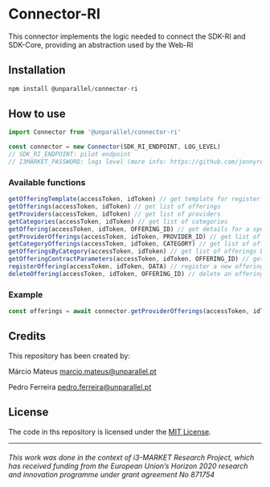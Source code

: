 # Connector-RI

This connector implements the logic needed to connect the SDK-RI and SDK-Core, providing an abstraction used by the Web-RI

## Installation

```javascript
npm install @unparallel/connector-ri
```

## How to use

```javascript
import Connector from '@unparallel/connector-ri'

const connector = new Connector(SDK_RI_ENDPOINT, LOG_LEVEL)
// SDK_RI_ENDPOINT: pilot endpoint
// I3MARKET_PASSWORD: logs level (more info: https://github.com/jonnyreeves/js-logger) 
```

### Available functions
```javascript
getOfferingTemplate(accessToken, idToken) // get template for register an offering
getOfferings(accessToken, idToken) // get list of offerings
getProviders(accessToken, idToken) // get list of providers
getCategories(accessToken, idToken) // get list of categories
getOffering(accessToken, idToken, OFFERING_ID) // get details for a specific offering
getProviderOfferings(accessToken, idToken, PROVIDER_ID) // get list of offerings from a provider
getCategoryOfferings(accessToken, idToken, CATEGORY) // get list of offering from a category
getOfferingsByCategory(accessToken, idToken) // get list of offerings by categories
getOfferingContractParameters(accessToken, idToken, OFFERING_ID) // get list of contract parameters from a specific category
registerOffering(accessToken, idToken, DATA) // register a new offering
deleteOffering(accessToken, idToken, OFFERING_ID) // delete an offering
```

### Example

```javascript
const offerings = await connector.getProviderOfferings(accessToken, idToken, PROVIDER_ID)
```


## Credits
This repository has been created by:

Márcio Mateus [marcio.mateus@unparallel.pt](mailto:marcio.mateus@unparallel.pt)

Pedro Ferreira [pedro.ferreira@unparallel.pt](mailto:marcio.mateus@unparallel.pt)

## License
The code in ths repository is licensed under the [MIT License](https://opensource.org/licenses/MIT).

___
###### This work was done in the context of i3-MARKET Research Project, which has received funding from the European Union’s Horizon 2020 research and innovation programme under grant agreement No 871754
